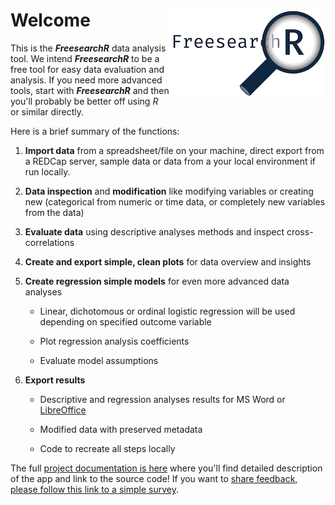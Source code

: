 # Welcome <img style="float: right;" src="FreesearchR-logo.png">

This is the ***FreesearchR*** data analysis tool. We intend ***FreesearchR*** to be a free tool for easy data evaluation and analysis. If you need more advanced tools, start with ***FreesearchR*** and then you'll probably be better off using *R* or similar directly.

Here is a brief summary of the functions:

1.  **Import data** from a spreadsheet/file on your machine, direct export from a REDCap server, sample data or data from a your local environment if run locally.

1.  **Data inspection** and  **modification** like modifying variables or creating new (categorical from numeric or time data, or completely new variables from the data)

1.  **Evaluate data** using descriptive analyses methods and inspect cross-correlations

1.  **Create and export simple, clean plots** for data overview and insights

1.  **Create regression simple models** for even more advanced data analyses

    -   Linear, dichotomous or ordinal logistic regression will be used depending on specified outcome variable
    
    -   Plot regression analysis coefficients

    -   Evaluate model assumptions

1.  **Export results**

    -   Descriptive and regression analyses results for MS Word or [LibreOffice](https://www.libreoffice.org/)
    
    -   Modified data with preserved metadata
    
    -   Code to recreate all steps locally

The full [project documentation is here](https://agdamsbo.github.io/FreesearchR/) where you'll find detailed description of the app and link to the source code! If you want to [share feedback, please follow this link to a simple survey](https://redcap.au.dk/surveys/?s=JPCLPTXYDKFA8DA8).

